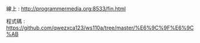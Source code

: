 線上 : http://programmermedia.org:8533/fin.html

程式碼 : https://github.com/qwezxca123/ws110a/tree/master/%E6%9C%9F%E6%9C%AB

